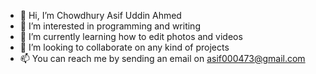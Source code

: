 - 👋 Hi, I’m Chowdhury Asif Uddin Ahmed
- 👀 I’m interested in programming and writing
- 🌱 I’m currently learning how to edit photos and videos
- 💞️ I’m looking to collaborate on any kind of projects
- 📫 You can reach me by sending an email on asif000473@gmail.com

<!---
cauahmed/cauahmed is a ✨ special ✨ repository because its `README.md` (this file) appears on your GitHub profile.
You can click the Preview link to take a look at your changes.
--->
